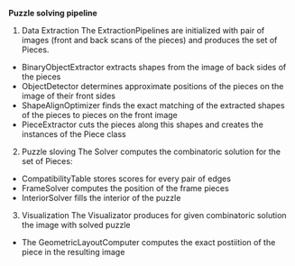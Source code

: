 **Puzzle solving pipeline**

1. Data Extraction
The ExtractionPipelines are initialized with pair of images (front and back scans of the pieces)
and produces the set of Pieces.
 - BinaryObjectExtractor extracts shapes from the image of back sides of the pieces
 - ObjectDetector determines approximate positions of the pieces on the image of their front sides
 - ShapeAlignOptimizer finds the exact matching of the extracted shapes of the pieces to pieces on the front image
 - PieceExtractor cuts the pieces along this shapes and creates the instances of the Piece class

2. Puzzle sloving
The Solver computes the combinatoric solution for the set of Pieces:
 - CompatibilityTable stores scores for every pair of edges
 - FrameSolver computes the position of the frame pieces
 - InteriorSolver fills the interior of the puzzle

3. Visualization
The Visualizator produces for given combinatoric solution the image with solved puzzle
 - The GeometricLayoutComputer computes the exact postiition of the piece in the resulting image
